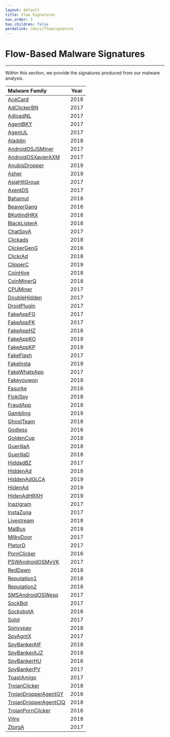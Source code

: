 ```yaml
---
layout: default
title: Flow Signatures
nav_order: 3
has_children: false
permalink: /docs/flowsignature
---
```


# Flow-Based Malware Signatures
---

Within this section, we provide the signatures produced from our malware analysis.

|Malware Family|Year|
|:-------------------------------|:------------------:|
|[AceCard](../signatures/acecard.md)|2016|
|[AdClickerBN](../signatures/adclickerbn.md)|2017|
|[AdloadNL](../signatures/adloadnl.md)|2017|
|[AgentBKY](../signatures/agentbky.md)|2017|
|[AgentJL](../signatures/agentjl.md)|2017|
|[Aladdin](../signatures/aladdin.md)|2018|
|[AndroidOSJSMiner](../signatures/androidosjsminer.md)|2017|
|[AndroidOSXavierAXM](../signatures/androidosxavieraxm.md)|2017|
|[AnubisDropper](../signatures/anubisdropper.md)|2019| 
|[Asher](../signatures/asher.md)|2019|
|[AsiaHitGroup](../signatures/asiahitgroup.md)|2017|
|[AxentDS](../signatures/axentds.md)|2017|
|[Bahamut](../signatures/bahamut.md)|2018|
|[BeaverGang](../signatures/beavergang.md)|2016|
|[BKotlindHRX](../signatures/bkotlindhrx.md)|2018|
|[BlackListerA](../signatures/blacklister.md)|2018|
|[ChatSpyA](../signatures/chatspya.md)|2017|
|[Clickads](../signatures/clickads.md)|2018|
|[ClickerGenG](../signatures/clickergeng.md)|2016|
|[ClickrAd](../signatures/clickrad.md)|2018|
|[ClipperC](../signatures/clipperc.md)|2019|
|[CoinHive](../signatures/coinhive.md)|2018|
|[CoinMinerQ](../signatures/coinminerq.md)|2018|
|[CPUMiner](../signatures/cpuminer.md)|2017|
|[DoubleHidden](../signatures/doublehidden.md)|2017|
|[DroidPlugin](../signatures/droidplugin.md)|2017|
|[FakeAppFG](../signatures/fakeappfg.md)|2017|
|[FakeAppFK](../signatures/fakeappfk.md)|2017|
|[FakeAppHZ](../signatures/fakeapphz.md)|2018|
|[FakeAppKO](../signatures/fakeappko.md)|2019|
|[FakeAppKP](../signatures/fakeappkp.md)|2019|
|[FakeFlash](../signatures/fakeflash.md)|2017|
|[FakeInsta](../signatures/fakeinsta.md)|2019|
|[FakeWhatsApp](../signatures/fakewhatsapp.md)|2017|
|[Fakeyouwon](../signatures/fakeyouwon.md)|2019|
|[Fasurke](../signatures/fasurke.md)|2016|
|[FlokiSpy](../signatures/flokispy.md)|2018|
|[FraudApp](../signatures/fraudapp.md)|2018|
|[Gambling](../signatures/gambling.md)|2019|
|[GhostTeam](../signatures/ghostteam.md)|2018|
|[Godless](../signatures/godless.md)|2016|
|[GoldenCup](../signatures/goldencup.md)|2018|
|[GuerillaA](../signatures/guerillaa.md)|2018|
|[GuerillaD](../signatures/guerillad.md)|2018|
|[HiddadBZ](../signatures/hiddadbz.md)|2017|
|[HiddenAd](../signatures/hiddenad.md)|2018|
|[HiddenAdGLCA](../signatures/hiddenadglca.md)|2019|
|[HidenAd](../signatures/hidenad.md)|2019|
|[HidenAdHRXH](../signatures/hidenadhrhx.md)|2019|
|[Inazigram](../signatures/inazigram.md)|2017|
|[InstaZuna](../signatures/instazuna.md)|2017|
|[Livestream](../signatures/livestream.md)|2018|
|[MalBus](../signatures/malbus.md)|2019| 
|[MilkyDoor](../signatures/milkydoor.md)|2017|
|[PletorD](../signatures/pletord.md)|2017| 
|[PornClicker](../signatures/pornclicker.md)|2016| 
|[PSWAndroidOSMyVK](../signatures/pswandroidosmyvk.md)|2017| 
|[RedDawn](../signatures/reddawn.md)|2018| 
|[Reputation1](../signatures/reputation1.md)|2018|
|[Reputation2](../signatures/reputation2.md)|2018|
|[SMSAndroidOSWesp](../signatures/smsandroidoswesp.md)|2017|
|[SockBot](../signatures/sockbot.md)|2017|
|[SocksbotA](../signatures/socksbota.md)|2016|
|[Solid](../signatures/solid.md)|2017| 
|[Sonyvpay](../signatures/sonyvpay.md)|2018|
|[SpyAgntX](../signatures/spyagntx.md)|2017| 
|[SpyBankerAIF](../signatures/spybankeraif.md)|2018|
|[SpyBankerAJZ](../signatures/spybankerajz.md)|2018|
|[SpyBankerHU](../signatures/spybankerhu.md)|2016|
|[SpyBankerPV](../signatures/spybankerpv.md)|2017| 
|[ToastAmigo](../signatures/toastamigo.md)|2017|
|[TrojanClicker](../signatures/trojanclicker.md)|2018|
|[TrojanDropperAgentGY](../signatures/trojandropperagentgy.md)|2016|
|[TrojanDropperAgentCIQ](../signatures/trojandropperagentciq.md)|2018|
|[TrojanPornClicker](../signatures/trojanpornclicker.md)|2016| 
|[Vilny](../signatures/vilny.md)|2018| 
|[ZtorgA](../signatures/ztorga.md)|2017| 
